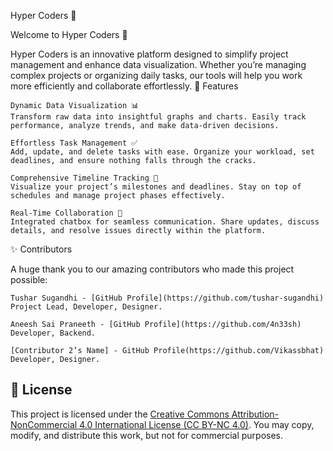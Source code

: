 Hyper Coders 🚀

Welcome to Hyper Coders 🎉

Hyper Coders is an innovative platform designed to simplify project management and enhance data visualization. Whether you’re managing complex projects or organizing daily tasks, our tools will help you work more efficiently and collaborate effortlessly.
🌟 Features

    Dynamic Data Visualization 📊
    Transform raw data into insightful graphs and charts. Easily track performance, analyze trends, and make data-driven decisions.

    Effortless Task Management ✅
    Add, update, and delete tasks with ease. Organize your workload, set deadlines, and ensure nothing falls through the cracks.

    Comprehensive Timeline Tracking 📅
    Visualize your project’s milestones and deadlines. Stay on top of schedules and manage project phases effectively.

    Real-Time Collaboration 💬
    Integrated chatbox for seamless communication. Share updates, discuss details, and resolve issues directly within the platform.

✨ Contributors

A huge thank you to our amazing contributors who made this project possible:

    Tushar Sugandhi - [GitHub Profile](https://github.com/tushar-sugandhi)  
    Project Lead, Developer, Designer.

    Aneesh Sai Praneeth - [GitHub Profile](https://github.com/4n33sh)  
    Developer, Backend.

    [Contributor 2’s Name] - GitHub Profile(https://github.com/Vikassbhat)  
    Developer, Designer.

## 📄 License

This project is licensed under the [Creative Commons Attribution-NonCommercial 4.0 International License (CC BY-NC 4.0)](https://creativecommons.org/licenses/by-nc/4.0/). You may copy, modify, and distribute this work, but not for commercial purposes.

